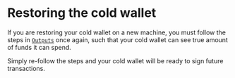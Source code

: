 # Restoring the cold wallet
If you are restoring your cold wallet on a new machine, you must follow the steps in [`Outputs`](../transactions/outputs.md) once again, such that your cold wallet can see true amount of funds it can spend.

Simply re-follow the steps and your cold wallet will be ready to sign future transactions.
